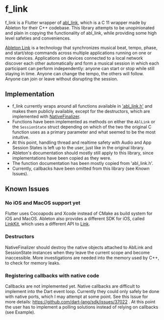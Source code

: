# f_link

f_link is a Flutter wrapper of [abl_link](https://github.com/Ableton/link/tree/master/extensions/abl_link), which
is a C 11 wrapper made by Ableton for their C++ codebase.
This library attempts to be unopinionated and plain in
copying the functionality of abl_link, while providing some high level safeties and conveniences.

[Ableton Link](http://ableton.github.io/link) is a technology that synchronizes musical beat, tempo,
phase, and start/stop commands across multiple applications running
on one or more devices. Applications on devices connected to a local
network discover each other automatically and form a musical session
in which each participant can perform independently: anyone can start
or stop while still staying in time. Anyone can change the tempo, the
others will follow. Anyone can join or leave without disrupting the session.

## Implementation

- f_link currently wraps around all functions available in ['abl_link.h'](https://github.com/Ableton/link/blob/master/extensions/abl_link/include/abl_link.h) and makes them publicly available, except for the destructors, which are implemented with [NativeFinalizer](https://api.dart.dev/stable/2.18.2/dart-ffi/NativeFinalizer-class.html).
- Functions have been implemented as methods on either the `AblLink` or the `SessionState` struct depending on which of the two the original C function uses as a primary parameter and what seemed to be the most intuitive.
- At this point, handling thread and realtime safety with Audio and App Session States is left up to the user, just like in the original library.
- Ableton's documentation should mostly still apply to this library, since implementations have been copied as they were.
- The function documentation has been mostly copied from 'abl_link.h'.
- Currently, callbacks have been omitted from this library (see Known Issues).

## Known Issues

### No iOS and MacOS support yet

Flutter uses Cocoapods and Xcode instead of CMake as build system for iOS and MacOS. Ableton also provides a different SDK for iOS, called [LinkKit](https://github.com/Ableton/LinkKit), which uses a different API to [Link](https://github.com/Ableton/link).

### Destructors

NativeFinalizer should destroy the native objects attached to AblLink and SessionState instances when they leave the current scope and become inaccessible. More investigations are needed into the memory used by C++, to check for memory leaks.

### Registering callbacks with native code

Callbacks are not implemented yet. Native callbacks are difficult to implement into the Dart event loop. Currently they could only safely be done with native ports, which I may attempt at some point. See this Issue for more details: https://github.com/dart-lang/sdk/issues/37022 . At this point the user has to implement a polling solutions instead of relying on callbacks (see Example).
